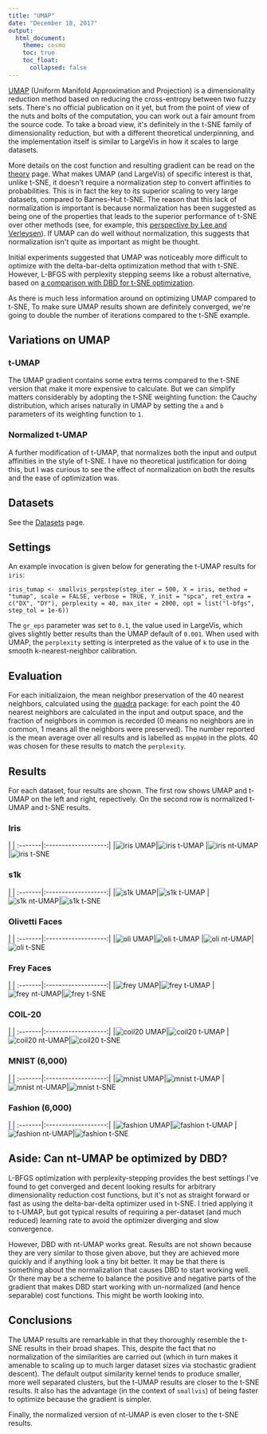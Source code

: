 ```yaml
---
title: "UMAP"
date: "December 18, 2017"
output:
  html_document:
    theme: cosmo
    toc: true
    toc_float:
      collapsed: false
---
```


[UMAP](https://github.com/lmcinnes/umap) 
(Uniform Manifold Approximation and Projection) is a dimensionality reduction
method based on reducing the cross-entropy between two fuzzy sets. There's no
official publication on it yet, but from the point of view of the nuts and bolts
of the computation, you can work out a fair amount from the source code. To take
a broad view, it's definitely in the t-SNE family of dimensionality reduction,
but with a different theoretical underpinning, and the implementation itself
is similar to LargeVis in how it scales to large datasets.

More details on the cost function and resulting gradient can be read on the
[theory](https://jlmelville.github.io/smallvis/theory.html) page. What makes
UMAP (and LargeVis) of specific interest is that, unlike t-SNE, it doesn't 
require a normalization step to convert affinities to probabilities. This is
in fact the key to its superior scaling to very large datasets, compared to
Barnes-Hut t-SNE. The reason that this lack of normalization is important is
because normalization has been suggested as being one of the properties that
leads to the superior performance of t-SNE over other methods (see, for example,
this 
[perspective by Lee and Verleysen](http://dx.doi.org/10.1109/CIDM.2014.7008663)).
If UMAP can do well without normalization, this suggests that normalization 
isn't quite as important as might be thought.

Initial experiments suggested that UMAP was noticeably more difficult to 
optimize with the delta-bar-delta optimization method that with t-SNE. However,
L-BFGS with perplexity stepping seems like a robust alternative, based on
[a comparison with DBD for t-SNE optimization](https://jlmelville.github.io/smallvis/opt.html).

As there is much less information around on optimizing UMAP compared to t-SNE,
To make sure UMAP results shown are definitely converged, we're going to double
the number of iterations compared to the t-SNE example.

## Variations on UMAP

### t-UMAP

The UMAP gradient contains some extra terms compared to the t-SNE version that
make it more expensive to calculate. But we can simplify matters considerably by
adopting the t-SNE weighting function: the Cauchy distribution, which arises
naturally in UMAP by setting the `a` and `b` parameters of its weighting
function to `1`.

### Normalized t-UMAP

A further modification of t-UMAP, that normalizes both the input and output
affinities in the style of t-SNE. I have no theoretical justification for 
doing this, but I was curious to see the effect of normalization on both
the results and the ease of optimization was.

## Datasets

See the [Datasets](https://jlmelville.github.io/smallvis/datasets.html) page.

## Settings

An example invocation is given below for generating the t-UMAP results for 
`iris`:

```
iris_tumap <- smallvis_perpstep(step_iter = 500, X = iris, method = "tumap", scale = FALSE, verbose = TRUE, Y_init = "spca", ret_extra = c("DX", "DY"), perplexity = 40, max_iter = 2000, opt = list("l-bfgs", step_tol = 1e-6))
```

The `gr_eps` parameter was set to `0.1`, the value used in LargeVis, which gives
slightly better results than the UMAP default of `0.001`. When used with UMAP, 
the `perplexity` setting is interpreted as the value of `k` to use in the
smooth k-nearest-neighbor calibration.

## Evaluation

For each initializaion, the mean neighbor preservation of the
40 nearest neighbors, calculated using the 
[quadra](https://github.com/jlmelville/quadra) package: for each point the 40
nearest neighbors are calculated in the input and output space, and the fraction
of neighbors in common is recorded (0 means no neighbors are in common, 1 means
all the neighbors were preserved). The number reported is the mean average over
all results and is labelled as `mnp@40` in the plots. 40 was chosen for these
results to match the `perplexity`.

## Results

For each dataset, four results are shown. The first row shows UMAP and t-UMAP
on the left and right, repectively. On the second row is normalized t-UMAP
and t-SNE results.

### Iris

| |
:-------|:-------------------:|
|![iris UMAP](../img/umap/iris_umap.png)|![iris t-UMAP](../img/umap/iris_tumap.png)
|![iris nt-UMAP](../img/umap/iris_ntumap.png)|![iris t-SNE](../img/opt/pscale/iris_lbfgs.png)

### s1k

| |
:-------|:-------------------:|
|![s1k UMAP](../img/umap/s1k_umap.png)|![s1k t-UMAP](../img/umap/s1k_tumap.png)
|![s1k nt-UMAP](../img/umap/s1k_ntumap.png)|![s1k t-SNE](../img/opt/pscale/s1k_lbfgs.png)


### Olivetti Faces

| |
:-------|:-------------------:|
|![oli UMAP](../img/umap/oli_umap.png)|![oli t-UMAP](../img/umap/oli_tumap.png)
|![oli nt-UMAP](../img/umap/oli_ntumap.png)|![oli t-SNE](../img/opt/pscale/oli_lbfgs.png)


### Frey Faces

| |
:-------|:-------------------:|
|![frey UMAP](../img/umap/frey_umap.png)|![frey t-UMAP](../img/umap/frey_tumap.png)
|![frey nt-UMAP](../img/umap/frey_ntumap.png)|![frey t-SNE](../img/opt/pscale/frey_lbfgs.png)

### COIL-20

| |
:-------|:-------------------:|
|![coil20 UMAP](../img/umap/coil20_umap.png)|![coil20 t-UMAP](../img/umap/coil20_tumap.png)
|![coil20 nt-UMAP](../img/umap/coil20_ntumap.png)|![coil20 t-SNE](../img/opt/pscale/coil20_lbfgs.png)

### MNIST (6,000)

| |
:-------|:-------------------:|
|![mnist UMAP](../img/umap/mnist_umap.png)|![mnist t-UMAP](../img/umap/mnist_tumap.png)
|![mnist nt-UMAP](../img/umap/mnist_ntumap.png)|![mnist t-SNE](../img/opt/pscale/mnist_lbfgs.png)

### Fashion (6,000)

| |
:-------|:-------------------:|
|![fashion UMAP](../img/umap/fashion_umap.png)|![fashion t-UMAP](../img/umap/fashion_tumap.png)
|![fashion nt-UMAP](../img/umap/fashion_ntumap.png)|![fashion t-SNE](../img/opt/pscale/fashion_lbfgs.png)

## Aside: Can nt-UMAP be optimized by DBD?

L-BFGS optimization with perplexity-stepping provides the best settings I've
found to get converged and decent looking results for arbitrary dimensionality
reduction cost functions, but it's not as straight forward or fast as using
the delta-bar-delta optimizer used in t-SNE. I tried applying it to t-UMAP, but
got typical results of requiring a per-dataset (and much reduced) learning rate
to avoid the optimizer diverging and slow convergence.

However, DBD with nt-UMAP works great. Results are not shown because they are
very similar to those given above, but they are achieved more quickly and if
anything look a tiny bit better. It may be that there is something about the
normalization that causes DBD to start working well. Or there may be a scheme to
balance the positive and negative parts of the gradient that makes DBD start
working with un-normalized (and hence separable) cost functions. This might be
worth looking into.

## Conclusions

The UMAP results are remarkable in that they thoroughly resemble the t-SNE
results in their broad shapes. This, despite the fact that no normalization of
the similarities are carried out (which in turn makes it amenable to scaling
up to much larger dataset sizes via stochastic gradient descent). The default
output similarity kernel tends to produce smaller, more well separated clusters,
but the t-UMAP results are closer to the t-SNE results. It also has the advantage
(in the context of `smallvis`) of being faster to optimize because the gradient
is simpler.

Finally, the normalized version of nt-UMAP is even closer to the t-SNE results.
